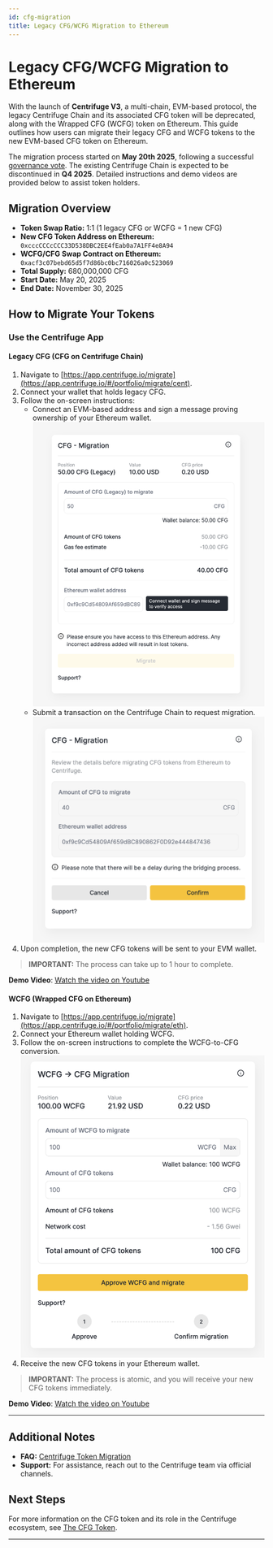 ```yaml
---
id: cfg-migration
title: Legacy CFG/WCFG Migration to Ethereum
---
```


# Legacy CFG/WCFG Migration to Ethereum

With the launch of **Centrifuge V3**, a multi-chain, EVM-based protocol, the legacy Centrifuge Chain and its associated CFG token will be deprecated, along with the Wrapped CFG (WCFG) token on Ethereum. This guide outlines how users can migrate their legacy CFG and WCFG tokens to the new EVM-based CFG token on Ethereum.

The migration process started on **May 20th 2025**, following a successful [governance vote](https://gov.centrifuge.io/t/cp149-migration-of-centrifuge-governance-token-cfg-to-evm/6810). The existing Centrifuge Chain is expected to be discontinued in **Q4 2025**. Detailed instructions and demo videos are provided below to assist token holders.

## Migration Overview

- **Token Swap Ratio:** 1:1 (1 legacy CFG or WCFG = 1 new CFG)
- **New CFG Token Address on Ethereum:** `0xcccCCCcCCC33D538DBC2EE4fEab0a7A1FF4e8A94`
- **WCFG/CFG Swap Contract on Ethereum:** `0xacf3c07bebd65d5f7d86bc0bc716026a0c523069`
- **Total Supply:** 680,000,000 CFG
- **Start Date:** May 20, 2025
- **End Date:** November 30, 2025

## How to Migrate Your Tokens

### Use the Centrifuge App

#### Legacy CFG (CFG on Centrifuge Chain)

1. Navigate to [https://app.centrifuge.io/migrate](https://app.centrifuge.io/#/portfolio/migrate/cent).
2. Connect your wallet that holds legacy CFG.
3. Follow the on-screen instructions:
   - Connect an EVM-based address and sign a message proving ownership of your Ethereum wallet. 
![CFG migration](../images/cfg_migration_1.png#width=60%)
   - Submit a transaction on the Centrifuge Chain to request migration.
![CFG migration](../images/cfg_migration_3.png#width=60%)
4. Upon completion, the new CFG tokens will be sent to your EVM wallet.

> **IMPORTANT:** The process can take up to 1 hour to complete.

**Demo Video**:   [Watch the video on Youtube](https://www.youtube.com/watch?v=xaoM5qMgnT0)


#### WCFG (Wrapped CFG on Ethereum)
1. Navigate to [https://app.centrifuge.io/migrate](https://app.centrifuge.io/#/portfolio/migrate/eth).
2. Connect your Ethereum wallet holding WCFG.
3. Follow the on-screen instructions to complete the WCFG-to-CFG conversion.
![wCFG migration](../images/wcfg_migration_1.png#width=60%)
4. Receive the new CFG tokens in your Ethereum wallet.

> **IMPORTANT:** The process is atomic, and you will receive your new CFG tokens immediately.

**Demo Video**:  [Watch the video on Youtube](https://www.youtube.com/watch?v=f63OraAZJu8)

---

## Additional Notes

- **FAQ:** [Centrifuge Token Migration](https://gov.centrifuge.io/t/centrifuge-token-migration-update/6860/4)
- **Support:** For assistance, reach out to the Centrifuge team via official channels.

## Next Steps

For more information on the CFG token and its role in the Centrifuge ecosystem, see [The CFG Token](../).

---